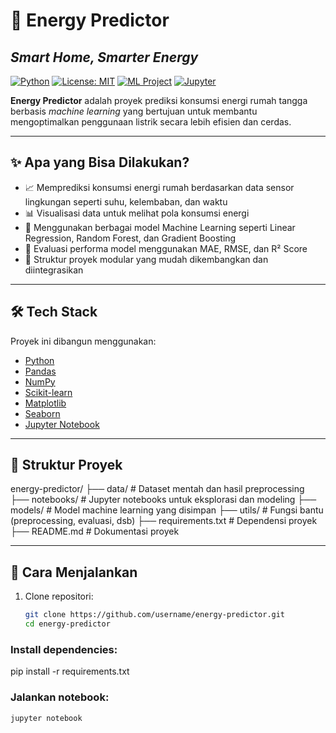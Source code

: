 # 🔋 Energy Predictor  
## _Smart Home, Smarter Energy_

[![Python](https://img.shields.io/badge/Python-3.9+-blue?logo=python)](https://www.python.org/)
[![License: MIT](https://img.shields.io/badge/License-MIT-green.svg)](https://opensource.org/licenses/MIT)
[![ML Project](https://img.shields.io/badge/Machine_Learning-Ready-brightgreen?logo=scikit-learn)](https://scikit-learn.org)
[![Jupyter](https://img.shields.io/badge/Jupyter-Notebook-orange?logo=jupyter)](https://jupyter.org/)


**Energy Predictor** adalah proyek prediksi konsumsi energi rumah tangga berbasis _machine learning_ yang bertujuan untuk membantu mengoptimalkan penggunaan listrik secara lebih efisien dan cerdas.

---

## ✨ Apa yang Bisa Dilakukan?
- 📈 Memprediksi konsumsi energi rumah berdasarkan data sensor lingkungan seperti suhu, kelembaban, dan waktu
- 📊 Visualisasi data untuk melihat pola konsumsi energi
- 🧠 Menggunakan berbagai model Machine Learning seperti Linear Regression, Random Forest, dan Gradient Boosting
- 🧪 Evaluasi performa model menggunakan MAE, RMSE, dan R² Score
- 🔁 Struktur proyek modular yang mudah dikembangkan dan diintegrasikan

---

## 🛠️ Tech Stack

Proyek ini dibangun menggunakan:

- [Python](https://www.python.org/)
- [Pandas](https://pandas.pydata.org/)
- [NumPy](https://numpy.org/)
- [Scikit-learn](https://scikit-learn.org/)
- [Matplotlib](https://matplotlib.org/)
- [Seaborn](https://seaborn.pydata.org/)
- [Jupyter Notebook](https://jupyter.org/)

---

## 📂 Struktur Proyek

energy-predictor/
├── data/ # Dataset mentah dan hasil preprocessing
├── notebooks/ # Jupyter notebooks untuk eksplorasi dan modeling
├── models/ # Model machine learning yang disimpan
├── utils/ # Fungsi bantu (preprocessing, evaluasi, dsb)
├── requirements.txt # Dependensi proyek
├── README.md # Dokumentasi proyek


---

## 🚀 Cara Menjalankan

1. Clone repositori:
   ```bash
   git clone https://github.com/username/energy-predictor.git
   cd energy-predictor


### Install dependencies:
pip install -r requirements.txt

### Jalankan notebook:
```bash
jupyter notebook




